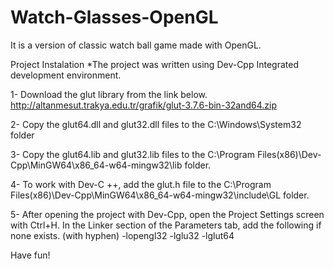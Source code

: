 # Watch-Glasses-OpenGL
It is a version of classic watch ball game made with OpenGL.

Project Instalation
*The project was written using Dev-Cpp Integrated development environment.

1- Download the glut library from the link below.
http://altanmesut.trakya.edu.tr/grafik/glut-3.7.6-bin-32and64.zip

2- Copy the glut64.dll and glut32.dll files to the C:\Windows\System32 folder

3- Copy the glut64.lib and glut32.lib files to the C:\Program Files(x86)\Dev-Cpp\MinGW64\x86_64-w64-mingw32\lib folder.

4- To work with Dev-C ++, add the glut.h file to the C:\Program Files(x86)\Dev-Cpp\MinGW64\x86_64-w64-mingw32\include\GL folder.

5- After opening the project with Dev-Cpp, open the Project Settings screen with Ctrl+H. In the Linker section of the Parameters tab, add the following if none exists. (with hyphen)
-lopengl32
-lglu32
-lglut64

Have fun!
